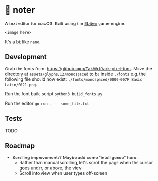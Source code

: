 # 📝 noter

A text editor for macOS. Built using the [Ebiten](https://github.com/hajimehoshi/ebiten) game engine.

`<image here>`

It's a bit like `nano`.

## Development

Grab the fonts from: https://github.com/TakWolf/ark-pixel-font. Move the directory at `assets/glyphs/12/monospaced` to be inside `./fonts` e.g. the following file should now exist: `./fonts/monospaced/0000-007F Basic Latin/0021.png`.

Run the font build script `python3 build_fonts.py`

Run the editor `go run . -- some_file.txt`

## Tests

TODO

## Roadmap

- Scrolling improvements? Maybe add some "intelligence" here.
  - Rather than manual scrolling, let's scroll the page when the cursor goes under, or above, the view
  - Scroll into view when user types off-screen

